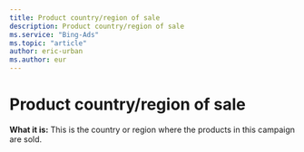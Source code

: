```yaml
---
title: Product country/region of sale
description: Product country/region of sale
ms.service: "Bing-Ads"
ms.topic: "article"
author: eric-urban
ms.author: eur
---
```


# Product country/region of sale

**What it is:**     This is the country or region where the products in this campaign are sold.


